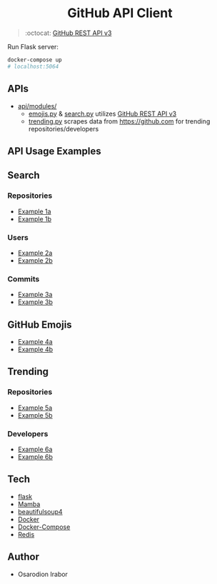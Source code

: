 <h1 align="center">GitHub API Client</h1>

> :octocat: [GitHub REST API v3]

Run Flask server:
```bash
docker-compose up
# localhost:5064
```

APIs
---
- [api/modules/] 
    - [emojis.py] & [search.py] utilizes [GitHub REST API v3]
    - [trending.py] scrapes data from https://github.com for trending repositories/developers

API Usage Examples
----
## Search 
### Repositories
- [Example 1a](http://localhost:5064/api/search/repositories/stars:>1+forks:>1?sort=stars+forks&order=desc)
- [Example 1b](http://localhost:5064/api/search/repositories/stars:>1+forks:>1?sort=stars+forks&order=desc&refresh=true)

### Users    
- [Example 2a](http://localhost:5064/api/search/users/lightn?)
- [Example 2b](http://localhost:5064/api/search/users/lightn?refresh=true)

### Commits
- [Example 3a](http://localhost:5064/api/search/commits/test+repo:vuejs/vue)
- [Example 3b](http://localhost:5064/api/search/commits/test+repo:vuejs/vue?refresh=true)

## GitHub Emojis
- [Example 4a](http://localhost:5064/api/emojis)
- [Example 4b](http://localhost:5064/api/emojis?emoji=octocat)

## Trending
### Repositories
- [Example 5a](http://localhost:5064/api/trending)
- [Example 5b](http://localhost:5064/api/trending?since=weekly)

### Developers
- [Example 6a](http://localhost:5064/api/trending/developers)
- [Example 6b](http://localhost:5064/api/trending/developers?since=monthly)


Tech 
------
* [flask]
* [Mamba]
* [beautifulsoup4]
* [Docker]
* [Docker-Compose]
* [Redis]

Author
--------
* Osarodion Irabor

[flask]: http://flask.pocoo.org/
[GitHub REST API v3]: https://developer.github.com/v3/
[Mamba]: https://pypi.org/project/mamba/
[Docker]: https://docs.docker.com/engine/reference/builder/#usage
[Docker-Compose]: https://docs.docker.com/compose/compose-file/
[beautifulsoup4]: https://pypi.org/project/beautifulsoup4/
[emojis.py]:./api/modules/emojis.py
[search.py]:./api/modules/search.py
[trending.py]:./api/modules/trending.py
[api/modules/]:./api/modules/
[Redis]: https://redis.io/